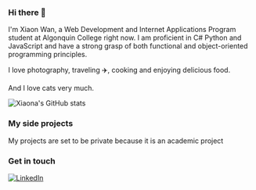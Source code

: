 ### Hi there 👋

<!--
**wan00035/wan00035** is a ✨ _special_ ✨ repository because its `README.md` (this file) appears on your GitHub profile.

Here are some ideas to get you started:

- 🔭 I’m currently working on ...
- 🌱 I’m currently learning ...
- 👯 I’m looking to collaborate on ...
- 🤔 I’m looking for help with ...
- 💬 Ask me about ...
- 📫 How to reach me: ...
- 😄 Pronouns: ...
- ⚡ Fun fact: ...
-->

 
I'm Xiaon Wan, a Web Development and Internet Applications Program student at Algonquin College right now.
I am proficient in C# Python and JavaScript and have a strong grasp of both functional and object-oriented programming principles.

I love photography, traveling ✈️, cooking and enjoying delicious food.

And I love cats very much.        

 ![Xiaona's GitHub stats](https://github-readme-stats.vercel.app/api?username=wan00035&show_icons=true&theme=tokyonight)

 ### My side projects

 My projects are set to be private because it is an academic project



 ### Get in touch


 [![LinkedIn](https://img.shields.io/badge/LinkedIn-blue?logo=linkedin)](https://www.linkedin.com/in/xiaonawan/)

